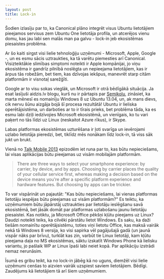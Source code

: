 ```yaml
---
layout: post
title: Lock-in
---
```


Šodien izlasīju par to, ka Canonical plāno integrēt visus Ubuntu lietotājiem pieejamos servisus zem Ubuntu One lietotāja profila, un atcerējos vienu domu, kas jau labi sen malās man pa galvu - lock-in jeb ekosistēmas piesaistes problēma.

Ar šo kaiti sirgst visi lielie tehnoloģiju uzņēmumi - Microsoft, Apple, Google -, un es esmu sācis uztraukties, ka tā varētu piemesties arī Canonical. Visizteiktākie slimības simptomi noteikti ir Apple kompānijai, jo viņu ekosistēma ir gandrīz pilnībā noslēgta un nepieejama lietotājiem, kas ir ārpus tās robežām, bet tiem, kas dzīvojas iekšpus, manevrēt starp citām platformām ir visnotaļ sarežģīti.

Google ar to visu sokas vieglāk, un Microsoft ir otrā bēdīgākā situācija. Ja esat lasījuši aidzis.lv blogu, kurš nu ir pārtapis par [Semikolu](http://semikols.lv "sem;kols"), zināsiet, ka marta mēnesī es nomainīju Windows 8 uz Ubuntu 13.04, un, ak mans dievs, cik nervu šūnu aizgāja bojā šī procesa rezultātā! Ubuntu ir lieliska operētājsistēma, un darboties ar to ir tīrais prieks, bet problēma tāda, ka es esmu labi dziļi iedzīvojies Microsoft ekosistēmā, un vienīgais, ko tu vari paķert no tās līdzi uz Linux (neskaitot Azure rīkus), ir Skype.

Labas platformas ekosistēmas uzturēšana ir ļoti svarīga un ievērojami uzlabo lietotāja pieredzi, bet, tiklīdz mēs nonākam līdz lock-in, tā viss sāk jukt un brukt.

Vienā no [Talk Mobile 2013](http://www.androidcentral.com/talk-mobile/what-will-it-take-to-get-every-app-on-every-platform-talk-mobile) epizodēm iet runa par to, kas būtu nepieciešams, lai visas aplikācijas būtu pieejamas uz visām mobilajām platformām.

> There are three ways to select your smartphone experience: by carrier, by device, and by apps. Choosing by carrier places the quality of your cellular service first, whereas making a decision based on the device means you're after a specific platform experience and hardware features. But choosing by apps can be trickier.

To var vispārināt un pajautāt: "Kas būtu nepieciešams, lai vienas platformas lietotāju iespējas būtu pieejamas uz visām platformām?" Es teiktu, ka uzņēmumiem būtu jāpārstāj uztraukties par lietotāju ieslēgšanu savā ekosistēmā, bet jāsāk domāt par platformas uzlabošanu jaunu lietotāju piesaistei. Kas notiktu, ja Microsoft Office pēkšņi kļūtu pieejams uz Linux? Daudzi noteikti teiks, ka cilvēki pārstātu lietot Windows. Es saku, ka daži tiešām nomainītu operētājsistēmu, toties viņi lietotu Office, kas maksā vairāk nekā tā Windows 8 versija, ko visi sapirka vēl pagājušajā gadā (un jaunā vispār nāks par brīvu), turklāt kas zin, varbūt tie Linux lietotāji, kam kļūtu pieejama daļa no MS ekosistēmas, sāktu izskatīt Windows Phone kā lielisku variantu, jo pašlaik WP ar Linux īpaši labi neiet kopā. Par aplikāciju izstrādi nemaz nerunāsim.

Īsumā es gribu teikt, ka no lock-in jābēg kā no uguns, diemžēl visi lielie uzņēmumi cenšas to aizvien vairāk uzspiest saviem lietotājiem. Bēdīgi. Zaudējums kā lietotājiem tā arī šiem uzņēmumiem.